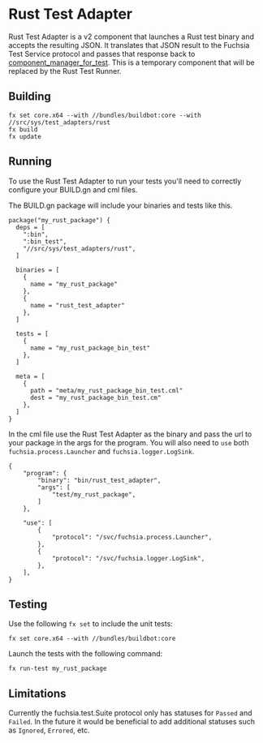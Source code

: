 # Rust Test Adapter

Rust Test Adapter is a v2 component that launches a Rust test binary and accepts
the resulting JSON. It translates that JSON result to the Fuchsia Test Service
protocol and passes that response back to [component_manager_for_test](). This is
a temporary component that will be replaced by the Rust Test Runner.

## Building

```
fx set core.x64 --with //bundles/buildbot:core --with //src/sys/test_adapters/rust
fx build
fx update
```

## Running

To use the Rust Test Adapter to run your tests you'll need to correctly configure
your BUILD.gn and cml files.

The BUILD.gn package will include your binaries and tests like this.
```
package("my_rust_package") {
  deps = [
    ":bin",
    ":bin_test",
    "//src/sys/test_adapters/rust",
  ]

  binaries = [
    {
      name = "my_rust_package"
    },
    {
      name = "rust_test_adapter"
    },
  ]

  tests = [
    {
      name = "my_rust_package_bin_test"
    },
  ]

  meta = [
    {
      path = "meta/my_rust_package_bin_test.cml"
      dest = "my_rust_package_bin_test.cm"
    },
  ]
}
```

In the cml file use the Rust Test Adapter as the binary and pass the url to your
package in the args for the program. You will also need to `use` both `fuchsia.process.Launcher`
and `fuchsia.logger.LogSink`.
```
{
    "program": {
        "binary": "bin/rust_test_adapter",
        "args": [
            "test/my_rust_package",
        ]
    },

    "use": [
        {
            "protocol": "/svc/fuchsia.process.Launcher",
        },
        {
            "protocol": "/svc/fuchsia.logger.LogSink",
        },
    ],
}
```

## Testing

Use the following `fx set` to include the unit tests:
```
fx set core.x64 --with //bundles/buildbot:core
```
Launch the tests with the following command:
```
fx run-test my_rust_package
```

## Limitations

Currently the fuchsia.test.Suite protocol only has statuses for `Passed` and
`Failed`. In the future it would be beneficial to add additional statuses such as
`Ignored`, `Errored`, etc.
